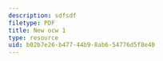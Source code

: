 ```yaml
---
description: sdfsdf
filetype: PDF
title: New ocw 1
type: resource
uid: b02b7e26-b477-44b9-8ab6-54776d5f8e40
---
```

